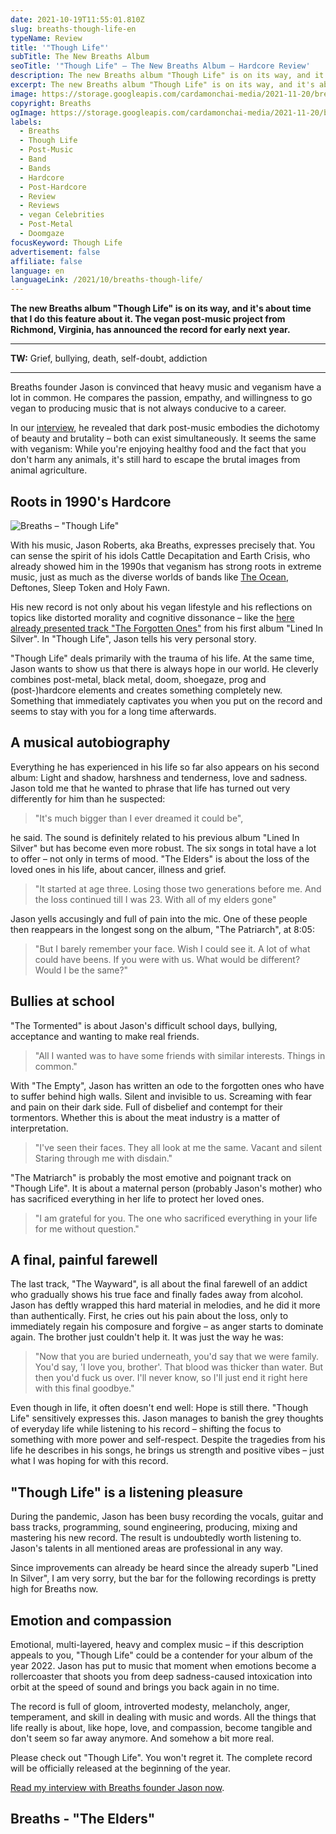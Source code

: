 ```yaml
---
date: 2021-10-19T11:55:01.810Z
slug: breaths-though-life-en
typeName: Review
title: '"Though Life"'
subTitle: The New Breaths Album
seoTitle: '"Though Life" – The New Breaths Album – Hardcore Review'
description: The new Breaths album "Though Life" is on its way, and it's about time that I do this feature about it. The vegan post-music project from Richmond, Virginia, has announced the record for early next year.
excerpt: The new Breaths album "Though Life" is on its way, and it's about time that I do this feature about it. The vegan post-music project from Richmond, Virginia, has announced the record for early next year. It could be a contender for your album of the year 2022.
image: https://storage.googleapis.com/cardamonchai-media/2021-11-20/breaths-jpg-imagine-080808_587863_1024_768/640.webp
copyright: Breaths
ogImage: https://storage.googleapis.com/cardamonchai-media/2021-11-20/breaths-fb-png-imagine-080808_364333_1200_628/640.webp
labels:
  - Breaths
  - Though Life
  - Post-Music
  - Band
  - Bands
  - Hardcore
  - Post-Hardcore
  - Review
  - Reviews
  - vegan Celebrities
  - Post-Metal
  - Doomgaze
focusKeyword: Though Life
advertisement: false
affiliate: false
language: en
languageLink: /2021/10/breaths-though-life/
---
```


**The new Breaths album "Though Life" is on its way, and it's about time that I do this feature about it. The vegan post-music project from Richmond, Virginia, has announced the record for early next year.**

---

**TW:** Grief, bullying, death, self-doubt, addiction

---

Breaths founder Jason is convinced that heavy music and veganism have a lot in common. He compares the passion, empathy, and willingness to go vegan to producing music that is not always conducive to a career.

In our [interview](/2021/02/breaths-interview-en), he revealed that dark post-music embodies the dichotomy of beauty and brutality – both can exist simultaneously. It seems the same with veganism: While you're enjoying healthy food and the fact that you don't harm any animals, it's still hard to escape the brutal images from animal agriculture.

## Roots in 1990's Hardcore

![Breaths – "Though Life"](https://storage.googleapis.com/cardamonchai-media/2021-11-20/breaths-though-life-cover-art-png-imagine-080808_0a1111_3600_3600/640.webp 'Breaths – "Though Life"')

With his music, Jason Roberts, aka Breaths, expresses precisely that. You can sense the spirit of his idols Cattle Decapitation and Earth Crisis, who already showed him in the 1990s that veganism has strong roots in extreme music, just as much as the diverse worlds of bands like [The Ocean](/2020/09/the-ocean-robin-staps-interview-en), Deftones, Sleep Token and Holy Fawn.

His new record is not only about his vegan lifestyle and his reflections on topics like distorted morality and cognitive dissonance – like the [here already presented track "The Forgotten Ones"](/2021/01/breaths-the-forgotten-ones-en) from his first album "Lined In Silver". In "Though Life", Jason tells his very personal story.

"Though Life" deals primarily with the trauma of his life. At the same time, Jason wants to show us that there is always hope in our world. He cleverly combines post-metal, black metal, doom, shoegaze, prog and (post-)hardcore elements and creates something completely new. Something that immediately captivates you when you put on the record and seems to stay with you for a long time afterwards.

## A musical autobiography

Everything he has experienced in his life so far also appears on his second album: Light and shadow, harshness and tenderness, love and sadness. Jason told me that he wanted to phrase that life has turned out very differently for him than he suspected:

> "It's much bigger than I ever dreamed it could be",

he said. The sound is definitely related to his previous album "Lined In Silver" but has become even more robust. The six songs in total have a lot to offer – not only in terms of mood. "The Elders" is about the loss of the loved ones in his life, about cancer, illness and grief.

> "It started at age three. Losing those two generations before me. And the loss continued till I was 23. With all of my elders gone"

Jason yells accusingly and full of pain into the mic. One of these people then reappears in the longest song on the album, "The Patriarch", at 8:05:

> "But I barely remember your face. Wish I could see it. A lot of what could have beens. If you were with us. What would be different? Would I be the same?"

## Bullies at school

"The Tormented" is about Jason's difficult school days, bullying, acceptance and wanting to make real friends.

> "All I wanted was to have some friends with similar interests. Things in common."

With "The Empty", Jason has written an ode to the forgotten ones who have to suffer behind high walls. Silent and invisible to us. Screaming with fear and pain on their dark side. Full of disbelief and contempt for their tormentors. Whether this is about the meat industry is a matter of interpretation.

> "I've seen their faces. They all look at me the same. Vacant and silent Staring through me with disdain."

"The Matriarch" is probably the most emotive and poignant track on "Though Life". It is about a maternal person (probably Jason's mother) who has sacrificed everything in her life to protect her loved ones.

> "I am grateful for you. The one who sacrificed everything in your life for me without question."

## A final, painful farewell

The last track, "The Wayward", is all about the final farewell of an addict who gradually shows his true face and finally fades away from alcohol. Jason has deftly wrapped this hard material in melodies, and he did it more than authentically. First, he cries out his pain about the loss, only to immediately regain his composure and forgive – as anger starts to dominate again. The brother just couldn't help it. It was just the way he was:

> "Now that you are buried underneath, you'd say that we were family. You'd say, 'I love you, brother'. That blood was thicker than water. But then you'd fuck us over. I'll never know, so I'll just end it right here with this final goodbye."

Even though in life, it often doesn't end well: Hope is still there. "Though Life" sensitively expresses this. Jason manages to banish the grey thoughts of everyday life while listening to his record – shifting the focus to something with more power and self-respect. Despite the tragedies from his life he describes in his songs, he brings us strength and positive vibes – just what I was hoping for with this record.

## "Though Life" is a listening pleasure

During the pandemic, Jason has been busy recording the vocals, guitar and bass tracks, programming, sound engineering, producing, mixing and mastering his new record. The result is undoubtedly worth listening to. Jason's talents in all mentioned areas are professional in any way.

Since improvements can already be heard since the already superb "Lined In Silver", I am very sorry, but the bar for the following recordings is pretty high for Breaths now.

## Emotion and compassion

Emotional, multi-layered, heavy and complex music – if this description appeals to you, "Though Life" could be a contender for your album of the year 2022. Jason has put to music that moment when emotions become a rollercoaster that shoots you from deep sadness-caused intoxication into orbit at the speed of sound and brings you back again in no time.

The record is full of gloom, introverted modesty, melancholy, anger, temperament, and skill in dealing with music and words. All the things that life really is about, like hope, love, and compassion, become tangible and don't seem so far away anymore. And somehow a bit more real.

Please check out "Though Life". You won't regret it. The complete record will be officially released at the beginning of the year.

[Read my interview with Breaths founder Jason now](/2021/02/breaths-interview-en).

## Breaths - "The Elders"

<YouTube id="NqMV_do9k9s" />
